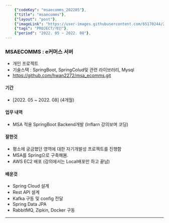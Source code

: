 ```yaml
---
    {"codeKey": "msaecomms_202205"},
    {"title": "msaecomms"},
    {"layout": "post"},
    {"imageLink": "https://user-images.githubusercontent.com/65170244/222345379-db443a34-9537-4bdd-8999-1061a0eed245.png"},
    {"tags": "PROJECT/개인"},
    {"period": "2022. 05 ~ 2022. 08"},
---
```


### MSAECOMMS : e커머스 서버

- 개인 프로젝트
- 기술스택 : SpringBoot, SpringColud및 관련 라이브러리, Mysql
- https://github.com/hwan2272/msa_ecomms.git

#### 기간

- [2022. 05 ~ 2022. 08] (4개월)

#### 업무 내역

- MSA 적용 SpringBoot Backend개발 (Inflarn 강의보며 코딩)

#### 잘한것

- 평소에 궁금했던 영역에 대한 자기개발성 프로젝트를 진행함
- MSA를 Spring으로 구축해봄.
- AWS EC2 배포 (강의에서는 Local배포만 하고 끝남)

#### 배운것

- Spring Cloud 설계
- Rest API 설계
- Kafka 구동 및 config 전달
- Spring Data JPA
- RabbitMQ, Zipkin, Docker 구동

---
